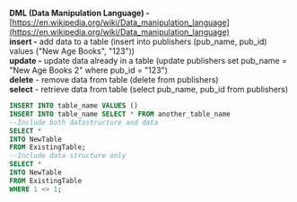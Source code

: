
**DML (Data Manipulation Language) -** [https://en.wikipedia.org/wiki/Data_manipulation_language](https://en.wikipedia.org/wiki/Data_manipulation_language)  
**insert -** add data to a table (insert into publishers (pub_name, pub_id) values ("New Age Books", "123"))  
**update -** update data already in a table (update publishers set pub_name = "New Age Books 2" where pub_id = "123")  
**delete** - remove data from table (delete from publishers)  
**select** - retrieve data from table (select pub_name, pub_id from publishers)


```sql
INSERT INTO table_name VALUES ()  
INSERT INTO table_name SELECT * FROM another_table_name  
--Include both datastructure and data  
SELECT *  
INTO NewTable  
FROM ExistingTable;  
--Include data structure only  
SELECT *  
INTO NewTable  
FROM ExistingTable  
WHERE 1 <> 1;
```


